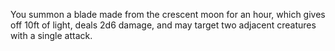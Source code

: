 You summon a blade made from the crescent moon for an hour, which gives off 10ft of light, deals 2d6 damage, and may target two adjacent creatures with a single attack. 